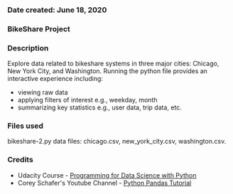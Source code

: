 ### Date created: June 18, 2020

### BikeShare Project

### Description
Explore data related to bikeshare systems in three major cities: Chicago, New York City, and Washington.
Running the python file provides an interactive experience including:
* viewing raw data
* applying filters of interest e.g., weekday, month
* summarizing key statistics e.g., user data, trip data, etc.

### Files used
bikeshare-2.py
data files: chicago.csv, new_york_city.csv, washington.csv.

### Credits
* Udacity Course - [Programming for Data Science with Python](https://www.udacity.com/course/programming-for-data-science-nanodegree--nd104)
* Corey Schafer's Youtube Channel - [Python Pandas Tutorial](https://www.youtube.com/playlist?list=PL-osiE80TeTsWmV9i9c58mdDCSskIFdDS)

